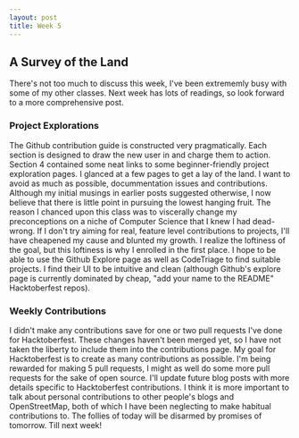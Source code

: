 ```yaml
---
layout: post
title: Week 5 
---
```


## A Survey of the Land

There's not too much to discuss this week, I've been extrememly busy with some of my other classes. Next week has lots of readings, so look forward to a more comprehensive post. 

### Project Explorations

The Github contribution guide is constructed very pragmatically. Each section is designed to draw the new user in and charge them to action. Section 4 contained some neat links to some beginner-friendly project exploration pages. I glanced at a few pages to get a lay of the land. I want to avoid as much as possible, docummentation issues and contributions. Although my initial musings in earlier posts suggested otherwise, I now believe that there is little point in pursuing the lowest hanging fruit. The reason I chanced upon this class was to viscerally change my preconceptions on a niche of Computer Science that I knew I had dead-wrong. If I don't try aiming for real, feature level contributions to projects, I'll have cheapened my cause and blunted my growth. I realize the loftiness of the goal, but this loftiness is why I enrolled in the first place. I hope to be able to use the Github Explore page as well as CodeTriage to find suitable projects. I find their UI to be intuitive and clean (although Github's explore page is currently dominated by cheap, "add your name to the README" Hacktoberfest repos).  

### Weekly Contributions 

I didn't make any contributions save for one or two pull requests I've done for Hacktoberfest. These changes haven't been merged yet, so I have not taken the liberty to include them into the contributions page. My goal for Hacktoberfest is to create as many contributions as possible. I'm being rewarded for making 5 pull requests, I might as well do some more pull requests for the sake of open source. I'll update future blog posts with more details specific to Hacktoberfest contributions. I think it is more important to talk about personal contributions to other people's blogs and OpenStreetMap, both of which I have been neglecting to make habitual contributions to. The follies of today will be disarmed by promises of tomorrow. Till next week! 

